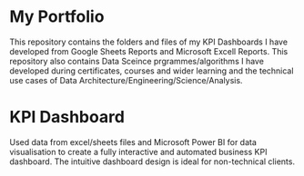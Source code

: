 # My Portfolio
This repository contains the folders and files of my KPI Dashboards I have developed from Google Sheets Reports and Microsoft Excell Reports. This repository also contains Data Sceince prgrammes/algorithms I have developed during certificates, courses and wider learning and the technical use cases of Data Architecture/Engineering/Science/Analysis.  

# KPI Dashboard
Used data from excel/sheets files and Microsoft Power BI for data visualisation to create a fully interactive and automated business KPI dashboard. The intuitive dashboard design is ideal for non-technical clients.
